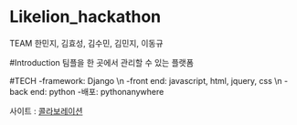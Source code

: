 # Likelion_hackathon

TEAM
한민지, 김효성, 김수민, 김민지, 이동규

#Introduction
팀플을 한 곳에서 관리할 수 있는 플랫폼

#TECH
-framework: Django \n
-front end: javascript, html, jquery, css \n
-back end: python
-배포: pythonanywhere

사이트 : [콜라보레이션](http://hyoriezmann.pythonanywhere.com/)

